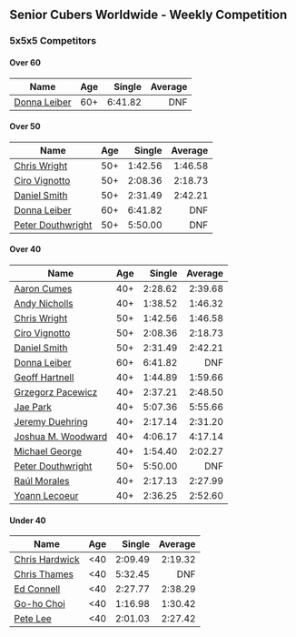 ## Senior Cubers Worldwide - Weekly Competition
### 5x5x5 Competitors

#### Over 60

| Name | Age | Single | Average |
| -- | :--: | --: | --: |
| [Donna Leiber](../persons/donna_leiber.md) | 60+ | 6:41.82 | DNF |

#### Over 50

| Name | Age | Single | Average |
| -- | :--: | --: | --: |
| [Chris Wright](../persons/chris_wright.md) | 50+ | 1:42.56 | 1:46.58 |
| [Ciro Vignotto](../persons/ciro_vignotto.md) | 50+ | 2:08.36 | 2:18.73 |
| [Daniel Smith](../persons/daniel_smith.md) | 50+ | 2:31.49 | 2:42.21 |
| [Donna Leiber](../persons/donna_leiber.md) | 60+ | 6:41.82 | DNF |
| [Peter Douthwright](../persons/peter_douthwright.md) | 50+ | 5:50.00 | DNF |

#### Over 40

| Name | Age | Single | Average |
| -- | :--: | --: | --: |
| [Aaron Cumes](../persons/aaron_cumes.md) | 40+ | 2:28.62 | 2:39.68 |
| [Andy Nicholls](../persons/andy_nicholls.md) | 40+ | 1:38.52 | 1:46.32 |
| [Chris Wright](../persons/chris_wright.md) | 50+ | 1:42.56 | 1:46.58 |
| [Ciro Vignotto](../persons/ciro_vignotto.md) | 50+ | 2:08.36 | 2:18.73 |
| [Daniel Smith](../persons/daniel_smith.md) | 50+ | 2:31.49 | 2:42.21 |
| [Donna Leiber](../persons/donna_leiber.md) | 60+ | 6:41.82 | DNF |
| [Geoff Hartnell](../persons/geoff_hartnell.md) | 40+ | 1:44.89 | 1:59.66 |
| [Grzegorz Pacewicz](../persons/grzegorz_pacewicz.md) | 40+ | 2:37.21 | 2:48.50 |
| [Jae Park](../persons/jae_park.md) | 40+ | 5:07.36 | 5:55.66 |
| [Jeremy Duehring](../persons/jeremy_duehring.md) | 40+ | 2:17.14 | 2:31.20 |
| [Joshua M. Woodward](../persons/joshua_m._woodward.md) | 40+ | 4:06.17 | 4:17.14 |
| [Michael George](../persons/michael_george.md) | 40+ | 1:54.40 | 2:02.27 |
| [Peter Douthwright](../persons/peter_douthwright.md) | 50+ | 5:50.00 | DNF |
| [Raúl Morales](../persons/raul_morales.md) | 40+ | 2:17.13 | 2:27.99 |
| [Yoann Lecoeur](../persons/yoann_lecoeur.md) | 40+ | 2:36.25 | 2:52.60 |

#### Under 40

| Name | Age | Single | Average |
| -- | :--: | --: | --: |
| [Chris Hardwick](../persons/chris_hardwick.md) | <40 | 2:09.49 | 2:19.32 |
| [Chris Thames](../persons/chris_thames.md) | <40 | 5:32.45 | DNF |
| [Ed Connell](../persons/ed_connell.md) | <40 | 2:27.77 | 2:38.29 |
| [Go-ho Choi](../persons/go-ho_choi.md) | <40 | 1:16.98 | 1:30.42 |
| [Pete Lee](../persons/pete_lee.md) | <40 | 2:01.03 | 2:27.42 |


<!-- Global site tag (gtag.js) - Google Analytics -->
<script async src="https://www.googletagmanager.com/gtag/js?id=UA-86348435-3"></script>
<script>window.dataLayer = window.dataLayer || []; function gtag() {dataLayer.push(arguments);} gtag('js', new Date()); gtag('config', 'UA-86348435-3');</script>
